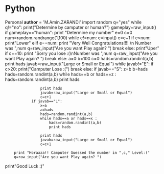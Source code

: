 # Python
Personal
__author__ = 'M.Amin.ZARANDI'
import random
q="yes"
while q!="no":
    print("Determine by camputer or human?")
    gameplay=raw_input()
    if gameplay=="human":
        print "Determine my number"
        e=0
        c=0
        num=random.randrange(1,100)
        while e!=num:
            e=input()
            c=c+1
            if e>num:
                print"Lower"
            elif e==num:
               print "Very Well Congratulations!!!! \n Number was ",num
               q=raw_input("Are you want Play again? ")
               break
            else:
                print"Uper"
            if c==10:
                print "Sorry you lose :(\nNumber was ",num
                q=raw_input("Are you want Play again? ")
                break
    else:
        a=0
        b=100
        c=0
        hads=random.randint(a,b)
        print hads
        javab=raw_input("Large or Small or Equal")
        while javab!="E":
            if c>20:
                print("Camputer Lose :(")
                break
            else:
                if javab=="S":
                    z=b
                    b=hads
                    hads=random.randint(a,b)
                    while hads==b or hads==z :
                        hads=random.randint(a,b)
                        print hads

                    print hads
                    javab=raw_input("Large or Small or Equal")
                    c=c+1
                if javab=="L":
                    x=a
                    a=hads
                    hads=random.randint(a,b)
                    while hads==a or hads==x :
                        hads=random.randint(a,b)
                        print hads

                    print hads
                    javab=raw_input("Large or Small or Equal")
                    c=c+1

        print "Horaaaa!! Camputer Guessed the number in ",c," Level:)"
        q=raw_input("Are you want Play again? ")
print"Good Luck :)"
